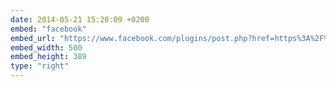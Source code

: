```yaml
---
date: 2014-05-21 15:20:09 +0200
embed: "facebook"
embed_url: "https://www.facebook.com/plugins/post.php?href=https%3A%2F%2Fwww.facebook.com%2Fphoto.php%3Ffbid%3D10152261101004865%26set%3Da.10150382045299865.355740.580174864%26type%3D3&width=500"
embed_width: 500
embed_height: 389
type: "right"
---
```

